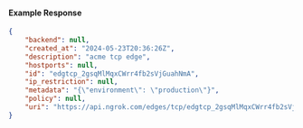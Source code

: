 <!-- Code generated for API Clients. DO NOT EDIT. -->

#### Example Response

```json
{
	"backend": null,
	"created_at": "2024-05-23T20:36:26Z",
	"description": "acme tcp edge",
	"hostports": null,
	"id": "edgtcp_2gsqMlMqxCWrr4fb2sVjGuahNmA",
	"ip_restriction": null,
	"metadata": "{\"environment\": \"production\"}",
	"policy": null,
	"uri": "https://api.ngrok.com/edges/tcp/edgtcp_2gsqMlMqxCWrr4fb2sVjGuahNmA"
}
```
